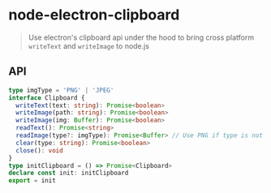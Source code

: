 # node-electron-clipboard

> Use electron's clipboard api under the hood to bring cross platform `writeText` and `writeImage` to node.js

## API

```ts
type imgType = 'PNG' | 'JPEG'
interface Clipboard {
  writeText(text: string): Promise<boolean>
  writeImage(path: string): Promise<boolean>
  writeImage(img: Buffer): Promise<boolean>
  readText(): Promise<string>
  readImage(type?: imgType): Promise<Buffer> // Use PNG if type is not provided
  clear(type: string): Promise<boolean>
  close(): void
}
type initClipboard = () => Promise<Clipboard>
declare const init: initClipboard
export = init
```
